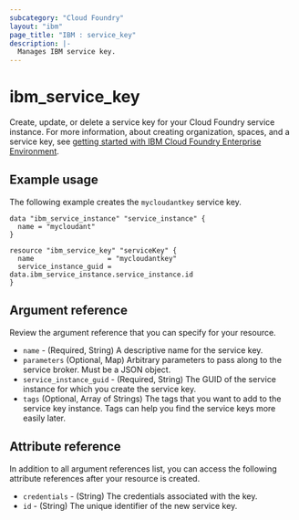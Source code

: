 ```yaml
---
subcategory: "Cloud Foundry"
layout: "ibm"
page_title: "IBM : service_key"
description: |-
  Manages IBM service key.
---
```


# ibm_service_key

Create, update, or delete a service key for your Cloud Foundry service instance. For more information, about creating organization, spaces, and a service key, see [getting started with IBM Cloud Foundry Enterprise Environment](https://cloud.ibm.com/docs/cli?topic=cli-ibmcloud_commands_services#ibmcloud_service_key_create).


## Example usage
The following example creates the `mycloudantkey` service key. 


```
data "ibm_service_instance" "service_instance" {
  name = "mycloudant"
}

resource "ibm_service_key" "serviceKey" {
  name                  = "mycloudantkey"
  service_instance_guid = data.ibm_service_instance.service_instance.id
}
```


## Argument reference
Review the argument reference that you can specify for your resource. 

- `name` - (Required, String) A descriptive name for the service key.
- `parameters` (Optional, Map) Arbitrary parameters to pass along to the service broker. Must be a JSON object.
- `service_instance_guid` - (Required, String) The GUID of the service instance for which you create the service key.
- `tags` (Optional, Array of Strings) The tags that you want to add to the service key instance. Tags can help you find the service keys more easily later.

## Attribute reference
In addition to all argument references list, you can access the following attribute references after your resource is created.

- `credentials` - (String) The credentials associated with the key.
- `id` - (String) The unique identifier of the new service key.

